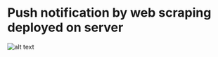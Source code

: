 # Push notification by web scraping deployed on server
![alt text](https://raw.githubusercontent.com/Stackroad/rainpants/master/description.png)
